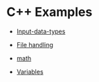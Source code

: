 # C++ Examples 



* [Input-data-types](https://github.com/NicJC/Input-data-types/blob/master/Input/Input.cpp)

* [File handling](https://github.com/NicJC/File_handling/blob/master/File_handling/File_handling.cpp)

* [math](https://github.com/NicJC/math/blob/master/math/math.cpp)

* [Variables](https://github.com/NicJC/Cpp/blob/master/First/First.cpp)
